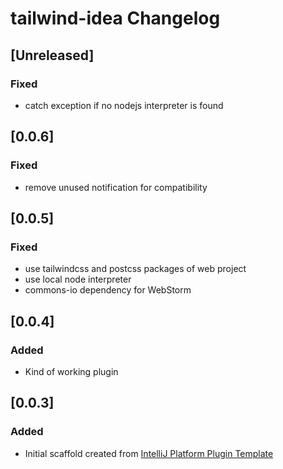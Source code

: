 <!-- Keep a Changelog guide -> https://keepachangelog.com -->

# tailwind-idea Changelog

## [Unreleased]
### Fixed
- catch exception if no nodejs interpreter is found

## [0.0.6]
### Fixed
- remove unused notification for compatibility

## [0.0.5]
### Fixed
- use tailwindcss and postcss packages of web project
- use local node interpreter
- commons-io dependency for WebStorm

## [0.0.4]
### Added
- Kind of working plugin

## [0.0.3]
### Added
- Initial scaffold created from [IntelliJ Platform Plugin Template](https://github.com/JetBrains/intellij-platform-plugin-template)
